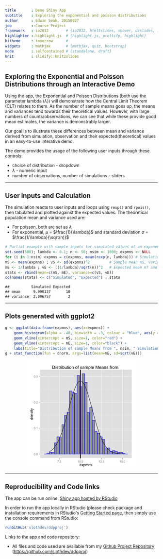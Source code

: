 ```yaml
---
title       : Demo Shiny App
subtitle    : Exploring the exponential and poisson distributions
author      : Edwin Seah, 20150927
job         : Course Project
framework   : io2012        # {io2012, html5slides, shower, dzslides, ...}
highlighter : highlight.js  # {highlight.js, prettify, highlight}
hitheme     : tomorrow      # 
widgets     : mathjax       # {mathjax, quiz, bootstrap}
mode        : selfcontained # {standalone, draft}
knit        : slidify::knit2slides
---
```


## Exploring the Exponential and Poisson Distributions through an Interactive Demo

Using the app, the Exponential and Poisson Distributions (both use the parameter lambda ($\lambda$)) will demonstrate how the Central Limit Theorem (CLT) relates to them. As the number of sample means goes up, the means and variances tend towards their theoretical values. However, with large numbers of counts/observations, we can see that while these provide good mean estimates, the variance is demonstrably larger.

Our goal is to illustrate these differences between mean and variance derived from simulation, observation and their expected(theoretical) values in an easy-to-use interative demo.

The demo provides the usage of the following user inputs through these controls:
+ choice of distribution - dropdown
+ $\lambda$ - numeric input
+ number of observations, number of simulations - sliders

---

## User inputs and Calculation

The simulation reacts to user inputs and loops using `rexp()` and `rpois()`, then tabulated and plotted against the expected values. The theoretical population mean and variance used are:
+ For poisson, both are set as $\lambda$
+ For exponential, $\mu$ = $\frac{1}{\lambda}$ and standard deviation $\sigma$ = $\frac{1/\lambda}{\sqrt(n)}$

```r
# Partial example with sample inputs for simulated values of an exponential distribution
set.seed(500); lambda <- 0.1; n <- 50; nsim <- 1000; expmns <- NULL
for (i in 1:nsim) expmns = c(expmns, mean(rexp(n, lambda))) # Simulation loop
mS <- mean(expmns) ; vS <- sd(expmns)^2         # Sample mean mS, variance vS
mE <- 1/lambda ; vE <- ((1/lambda)/sqrt(n))^2   # Expected mean mT and variance vT
stats <- rbind(mean=c(mS, mE), variance=c(vS, vE))
colnames(stats) <- c("Simulated", "Expected") ; stats
```

```
##          Simulated Expected
## mean      9.990137       10
## variance  2.096757        2
```

---

## Plots generated with ggplot2



```r
g <- ggplot(data.frame(expmns), aes(x=expmns)) + 
    geom_histogram(alpha = .40, binwidth = .3, colour = "blue", aes(y = ..density..)) + 
    geom_vline(xintercept = mS, size=1, color="red") + 
    geom_vline(xintercept = mE, size=1, color="black") + 
    labs(title="Distribution of sample Means from ", nsim, " Simulations of ", n," observations with lambda=", lambda)
g + stat_function(fun = dnorm, args=list(mean=mE, sd=sqrt(vE)))
```

<img src="assets/fig/plot_simulation-1.png" title="plot of chunk plot_simulation" alt="plot of chunk plot_simulation" style="display: block; margin: auto;" />

---

## Reproducibility and Code links

The app can be run online: [Shiny app hosted by RStudio](https://slothdev.shinyapps.io/ddpproj/)

In order to run the app locally in RStudio (please check package and installation requirements in RStudio's [Getting Started page](http://shiny.rstudio.com/articles/shinyapps.html), then simply use the console command from RStudio:

```r
runGitHub('slothdev/ddpproj')
```

Links to the app and code repository:
+ All files and code used are available from my [Github Project Repository](https://github.com/slothdev/ddpproj) (https://github.com/slothdev/ddpproj)


